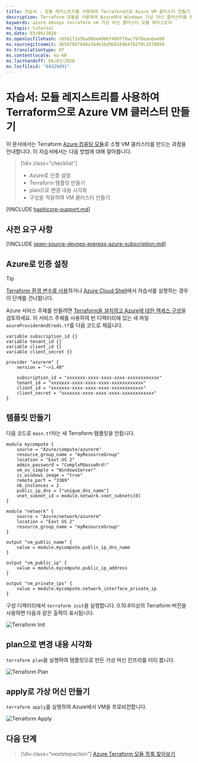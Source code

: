 ```yaml
---
title: 자습서 - 모듈 레지스트리를 사용하여 Terraform으로 Azure VM 클러스터 만들기
description: Terraform 모듈을 사용하여 Azure에서 Windows 가상 머신 클러스터를 만드는 방법을 알아봅니다.
keywords: azure devops terraform vm 가상 머신 클러스터 모듈 레지스트리
ms.topic: tutorial
ms.date: 03/09/2020
ms.openlocfilehash: c6561f2e5ba98be4906f480ff8ac7970eae6e408
ms.sourcegitcommit: db56786f046a3bde1bd9b0169b4f62f0c1970899
ms.translationtype: HT
ms.contentlocale: ko-KR
ms.lasthandoff: 06/03/2020
ms.locfileid: "84329491"
---
```

# <a name="tutorial-create-an-azure-vm-cluster-with-terraform-using-the-module-registry"></a>자습서: 모듈 레지스트리를 사용하여 Terraform으로 Azure VM 클러스터 만들기

이 문서에서는 Terraform [Azure 컴퓨팅 모듈](https://registry.terraform.io/modules/Azure/compute/azurerm/1.0.2)로 소형 VM 클러스터를 만드는 과정을 안내합니다. 이 자습서에서는 다음 방법에 대해 알아봅니다. 

> [!div class="checklist"]
> * Azure로 인증 설정
> * Terraform 템플릿 만들기
> * plan으로 변경 내용 시각화
> * 구성을 적용하여 VM 클러스터 만들기

[!INCLUDE [hashicorp-support.md](includes/hashicorp-support.md)]

## <a name="prerequisites"></a>사전 요구 사항

[!INCLUDE [open-source-devops-prereqs-azure-subscription.md](../includes/open-source-devops-prereqs-azure-subscription.md)]

## <a name="set-up-authentication-with-azure"></a>Azure로 인증 설정

> [!TIP]
> [Terraform 환경 변수를 사용](getting-started-cloud-shell.md)하거나 [Azure Cloud Shell](/azure/cloud-shell/overview)에서 자습서를 실행하는 경우 이 단계를 건너뜁니다.

 Azure 서비스 주체를 만들려면 [Terraform을 설치하고 Azure에 대한 액세스 구성](getting-started-cloud-shell.md)을 검토하세요. 이 서비스 주체를 사용하여 빈 디렉터리에 있는 새 파일 `azureProviderAndCreds.tf`를 다음 코드로 채웁니다.

```hcl
variable subscription_id {}
variable tenant_id {}
variable client_id {}
variable client_secret {}

provider "azurerm" {
    version = "~>1.40"

    subscription_id = "xxxxxxx-xxxx-xxxx-xxxx-xxxxxxxxxxxx"
    tenant_id = "xxxxxxx-xxxx-xxxx-xxxx-xxxxxxxxxxxx"
    client_id = "xxxxxxx-xxxx-xxxx-xxxx-xxxxxxxxxxxx"
    client_secret = "xxxxxxx-xxxx-xxxx-xxxx-xxxxxxxxxxxx"
}
```

## <a name="create-the-template"></a>템플릿 만들기

다음 코드로 `main.tf`라는 새 Terraform 템플릿을 만듭니다.

```hcl
module mycompute {
    source = "Azure/compute/azurerm"
    resource_group_name = "myResourceGroup"
    location = "East US 2"
    admin_password = "ComplxP@assw0rd!"
    vm_os_simple = "WindowsServer"
    is_windows_image = "true"
    remote_port = "3389"
    nb_instances = 2
    public_ip_dns = ["unique_dns_name"]
    vnet_subnet_id = module.network.vnet_subnets[0]
}

module "network" {
    source = "Azure/network/azurerm"
    location = "East US 2"
    resource_group_name = "myResourceGroup"
}

output "vm_public_name" {
    value = module.mycompute.public_ip_dns_name
}

output "vm_public_ip" {
    value = module.mycompute.public_ip_address
}

output "vm_private_ips" {
    value = module.mycompute.network_interface_private_ip
}
```

구성 디렉터리에서 `terraform init`을 실행합니다. 0\.10.6이상의 Terraform 버전을 사용하면 다음과 같은 출력이 표시됩니다.

![Terraform Init](media/create-vm-cluster-module/terraform-init-with-modules.png)

## <a name="visualize-the-changes-with-plan"></a>plan으로 변경 내용 시각화

`terraform plan`을 실행하여 템플릿으로 만든 가상 머신 인프라를 미리 봅니다.

![Terraform Plan](media/create-vm-cluster-with-infrastructure/terraform-plan.png)


## <a name="create-the-virtual-machines-with-apply"></a>apply로 가상 머신 만들기

`terraform apply`를 실행하여 Azure에서 VM을 프로비전합니다.

![Terraform Apply](media/create-vm-cluster-with-infrastructure/terraform-apply.png)

## <a name="next-steps"></a>다음 단계

> [!div class="nextstepaction"] 
> [Azure Terraform 모듈 목록 찾아보기](https://registry.terraform.io/modules/Azure)